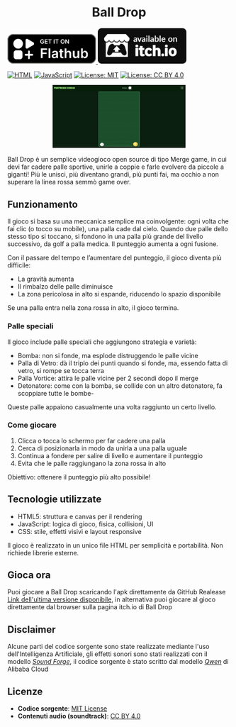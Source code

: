<h1 align="center">Ball Drop</h1>
<p align="left">
  <a href="#" onclick="alert('In arrivo su Flathub'); return false;">
    <img src="assets/badge.png" alt="Disponibile su Flathub" width="200"/>
  </a>
  <a href="https://mirkodonatogames.itch.io/ball-drop" target="_blank">
    <img src="assets/badge_bw.png" alt="Disponibile su Itch.io" width="200"/>
  </a>
</p>

[![HTML](https://img.shields.io/badge/HTML5-E34F26?logo=html5&logoColor=white)](https://developer.mozilla.org/en-US/docs/Web/HTML)
[![JavaScript](https://img.shields.io/badge/JavaScript-F7DF1E?logo=javascript&logoColor=black)](https://developer.mozilla.org/en-US/docs/Web/JavaScript)
[![License: MIT](https://img.shields.io/badge/License-MIT-yellow.svg)](https://opensource.org/licenses/MIT)
[![License: CC BY 4.0](https://img.shields.io/badge/License-CC_BY_4.0-lightgrey.svg)](https://creativecommons.org/licenses/by/4.0/)

<p align="center">
  <img src="assets/Screenshot.png" width="300" alt="Ball Drop - Screenshot del gioco">
</p>
Ball Drop è un semplice videogioco open source di tipo Merge game, in cui devi far cadere palle sportive, unirle a coppie e farle evolvere da piccole a giganti! Più le unisci, più diventano grandi, più punti fai, ma occhio a non superare la linea rossa semmò game over.


## Funzionamento  
Il gioco si basa su una meccanica semplice ma coinvolgente: ogni volta che fai clic (o tocco su mobile), una palla cade dal cielo. Quando due palle dello stesso tipo si toccano, si fondono in una palla più grande del livello successivo, da golf a palla medica. Il punteggio aumenta a ogni fusione.

Con il passare del tempo e l’aumentare del punteggio, il gioco diventa più difficile:  
- La gravità aumenta  
- Il rimbalzo delle palle diminuisce  
- La zona pericolosa in alto si espande, riducendo lo spazio disponibile  

Se una palla entra nella zona rossa in alto, il gioco termina.

### Palle speciali  
Il gioco include palle speciali che aggiungono strategia e varietà:  
- Bomba: non si fonde, ma esplode distruggendo le palle vicine  
- Palla di Vetro: dà il triplo dei punti quando si fonde, ma, essendo fatta di vetro, si rompe se tocca terra  
- Palla Vortice: attira le palle vicine per 2 secondi dopo il merge
- Detonatore: come con la bomba, se collide con un altro detonatore, fa scoppiare tutte le bombe-

Queste palle appaiono casualmente una volta raggiunto un certo livello.

### Come giocare  
1. Clicca o tocca lo schermo per far cadere una palla  
2. Cerca di posizionarla in modo da unirla a una palla uguale  
3. Continua a fondere per salire di livello e aumentare il punteggio  
4. Evita che le palle raggiungano la zona rossa in alto  

Obiettivo: ottenere il punteggio più alto possibile!

## Tecnologie utilizzate  
- HTML5: struttura e canvas per il rendering  
- JavaScript: logica di gioco, fisica, collisioni, UI  
- CSS: stile, effetti visivi e layout responsive  

Il gioco è realizzato in un unico file HTML per semplicità e portabilità. Non richiede librerie esterne.

## Gioca ora

Puoi giocare a Ball Drop scaricando l'apk direttamente da GitHub Realease [Link dell'ultima versione disponibile](https://github.com/Mirko-linux/Ball-Drop/releases/tag/Ball-Drop_1.5), in alternativa puoi giocare al gioco direttamente dal browser sulla pagina itch.io di Ball Drop

## Disclaimer

Alcune parti del codice sorgente sono state realizzate mediante l'uso dell'Intelligenza Artificiale, gli effetti sonori sono stati realizzati con il modello [_Sound Forge_](https://huggingface.co/spaces?q=ArcadiaAISoundForge), il codice sorgente è stato scritto dal modello [_Qwen_](https://chat.qwen.ai/) di Alibaba Cloud

## Licenze

- **Codice sorgente**: [MIT License](./LICENSE)
- **Contenuti audio (soundtrack)**: [CC BY 4.0](./LICENSE_soundtrack)
